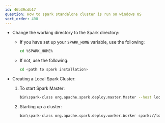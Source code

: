 ```yaml
---
id: 46b39cdb17
question: How to spark standalone cluster is run on windows OS
sort_order: 400
---
```


- Change the working directory to the Spark directory:

  - If you have set up your `SPARK_HOME` variable, use the following:
    
    ```bash
    cd %SPARK_HOME%
    ```

  - If not, use the following:

    ```bash
    cd <path to spark installation>
    ```

- Creating a Local Spark Cluster:

  1. To start Spark Master:
  
     ```bash
     bin\spark-class org.apache.spark.deploy.master.Master --host localhost
     ```
  
  2. Starting up a cluster:
     
     ```bash
     bin\spark-class org.apache.spark.deploy.worker.Worker spark://localhost:7077 --host localhost
     ```